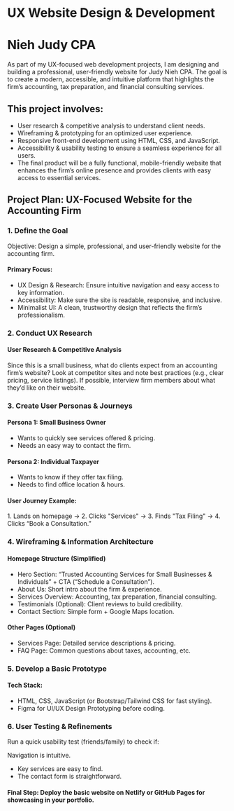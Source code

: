 # UX Website Design & Development
</head>
<body>
    <meta name="description" content="A UX-focused website design and development project for Judy Nieh CPA, showcasing accounting, tax preparation, and financial consulting services.">
    <h1>Nieh Judy CPA</h1>
</body>
</html>

<p> As part of my UX-focused web development projects, I am designing and building a professional, user-friendly website for Judy Nieh CPA. The goal is to create a modern, accessible, and intuitive platform that highlights the firm’s accounting, tax preparation, and financial consulting services. </p>

<div>
<h2>This project involves:</h2>
<ul>
  <li>User research & competitive analysis to understand client needs.</li>
  <li>Wireframing & prototyping for an optimized user experience.</li>
  <li>Responsive front-end development using HTML, CSS, and JavaScript.</li>
  <li>Accessibility & usability testing to ensure a seamless experience for all users.</li>
  <li>The final product will be a fully functional, mobile-friendly website that enhances the firm’s online presence and provides clients with easy access to essential services.</li>
</ul>
</p>
</div>

<div>
<h2>Project Plan: UX-Focused Website for the Accounting Firm</h2>

<h3>1. Define the Goal</h3>
Objective: Design a simple, professional, and user-friendly website for the accounting firm.
  
<h4>Primary Focus:</h4>
<p>
<ul>
  <li>UX Design & Research: Ensure intuitive navigation and easy access to key information.</li>
  <li>Accessibility: Make sure the site is readable, responsive, and inclusive.</li>
  <li>Minimalist UI: A clean, trustworthy design that reflects the firm’s professionalism.</li>
</ul>
</p>
</div>

<div>
<h3>2. Conduct UX Research</h3>
<h4>User Research & Competitive Analysis</h4>
<p>
Since this is a small business, what do clients expect from an accounting firm’s website?
Look at competitor sites and note best practices (e.g., clear pricing, service listings).
If possible, interview firm members about what they’d like on their website.
</p>
</div>

<div>
<h3>3. Create User Personas & Journeys</h3>

<h4>Persona 1: Small Business Owner</h4>
<p>
<ul>
  <li>Wants to quickly see services offered & pricing.</li>
  <li>Needs an easy way to contact the firm.</li>
</ul>

<h4>Persona 2: Individual Taxpayer</h4>
<ul>
  <li>Wants to know if they offer tax filing.</li>
  <li>Needs to find office location & hours.</li>
</ul>

<h4>User Journey Example:</h4>
<p>
1. Lands on homepage → 2. Clicks "Services" → 3. Finds "Tax Filing" → 4. Clicks “Book a Consultation.”
</p>
</div>

<div>
<h3>4. Wireframing & Information Architecture</h3>
<h4>Homepage Structure (Simplified)</h4>
<p>
<ul>
  <li>Hero Section: “Trusted Accounting Services for Small Businesses & Individuals” + CTA (“Schedule a Consultation”).</li>
  <li>About Us: Short intro about the firm & experience.</li>
  <li>Services Overview: Accounting, tax preparation, financial consulting.</li>
  <li>Testimonials (Optional): Client reviews to build credibility.</li>
  <li>Contact Section: Simple form + Google Maps location.</li>
</ul>
<h4>Other Pages (Optional)</h4>
<ul>
  <li>Services Page: Detailed service descriptions & pricing.</li>
  <li>FAQ Page: Common questions about taxes, accounting, etc.</li>
</ul>
</p>
</div>

<div>
<h3>5. Develop a Basic Prototype</h3>
<h4>Tech Stack:</h4>
<ul>
  <li>HTML, CSS, JavaScript (or Bootstrap/Tailwind CSS for fast styling).</li>
  <li>Figma for UI/UX Design Prototyping before coding.</li>
</ul>
</div>

<div>
<h3>6. User Testing & Refinements </h3> 
Run a quick usability test (friends/family) to check if:

Navigation is intuitive.
<ul>
  <li>Key services are easy to find.</li>
  <li>The contact form is straightforward.</li>
</ul>
<h4>Final Step: Deploy the basic website on Netlify or GitHub Pages for showcasing in your portfolio.</h4>
</p>
</div>
